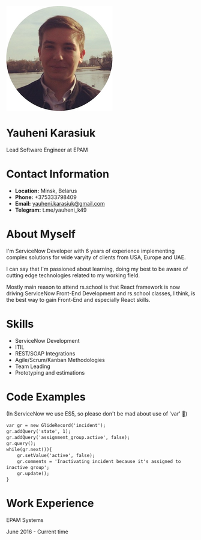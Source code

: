 ![Photo](images/photo.jpg)
# **Yauheni Karasiuk**
Lead Software Engineer at EPAM
# **Contact Information**
* **Location:** Minsk, Belarus
* **Phone:** +375333798409
* **Email:** yauheni.karasiuk@gmail.com
* **Telegram:** t.me/yauheni_k49
# **About Myself**
I'm ServiceNow Developer with 6 years of experience implementing complex solutions for wide varyity of clients from USA, Europe and UAE.

I can say that I'm passioned about learning, doing my best to be aware of cutting edge technologies related to my working field.

Mostly main reason to attend rs.school is that React framework is now driving ServiceNow Front-End Development and rs.school classes, I think, is the best way to gain Front-End and especially React skills.
# **Skills**
* ServiceNow Development
* ITIL
* REST/SOAP Integrations
* Agile/Scrum/Kanban Methodologies
* Team Leading
* Prototyping and estimations
# **Code Examples**
(In ServiceNow we use ES5, so please don't be mad about use of 'var' :rofl:)
```
var gr = new GlideRecord('incident');
gr.addQuery('state', 1);
gr.addQuery('assignment_group.active', false);
gr.query();
while(gr.next()){
    gr.setValue('active', false);
    gr.comments = 'Inactivating incident because it's assigned to inactive group';
    gr.update();
}
```
# **Work Experience**
EPAM Systems

June 2016 - Current time
